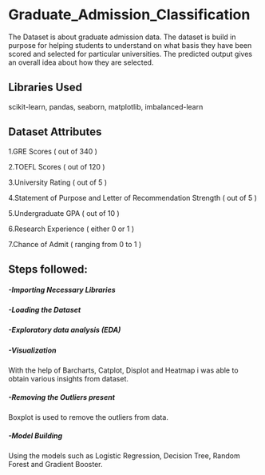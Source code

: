 # Graduate_Admission_Classification
The Dataset is about graduate admission data. The dataset is build in purpose for helping students to understand on what basis they have been scored and selected for particular universities. The predicted output gives an overall idea about how they are selected.
## Libraries Used
scikit-learn, pandas, seaborn, matplotlib, imbalanced-learn    
## Dataset Attributes
1.GRE Scores ( out of 340 )

2.TOEFL Scores ( out of 120 )

3.University Rating ( out of 5 )

4.Statement of Purpose and Letter of Recommendation Strength ( out of 5 )

5.Undergraduate GPA ( out of 10 )

6.Research Experience ( either 0 or 1 )

7.Chance of Admit ( ranging from 0 to 1 )
## Steps followed:
##### -Importing Necessary Libraries

##### -Loading the Dataset

##### -Exploratory data analysis (EDA)

##### -Visualization

  With the help of Barcharts, Catplot, Displot and Heatmap i was able to obtain various insights from dataset.
  
##### -Removing the Outliers present

  Boxplot is used to remove the outliers from data.
  
##### -Model Building

  Using the models such as Logistic Regression, Decision Tree, Random Forest and Gradient Booster.
  

